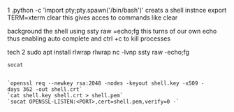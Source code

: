1 .python -c 'import pty;pty.spawn('/bin/bash')' creats a shell instnce
export TERM=xterm clear
this gives acces to commands like clear 

background the shell using ssty raw =echo;fg
this turns of our own echo thus enabling auto complete and ctrl +c to kill processes

tech 2 
sudo apt install rlwrap
rlwrap nc -lvnp <port>
ssty raw -echo;fg
	
	socat
	
	
	`openssl req --newkey rsa:2048 -nodes -keyout shell.key -x509 -days 362 -out shell.crt`
	`cat shell.key shell.crt > shell.pem`
	`socat OPENSSL-LISTEN:<PORT>,cert=shell.pem,verify=0 -`
	
	

